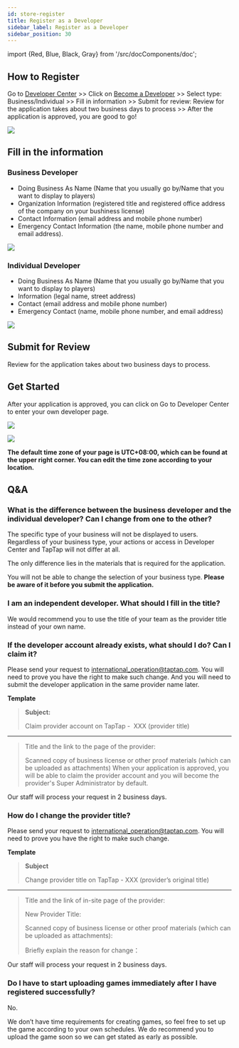 ```yaml
---
id: store-register 
title: Register as a Developer
sidebar_label: Register as a Developer
sidebar_position: 30
---
```


import {Red, Blue, Black, Gray} from '/src/docComponents/doc';

## How to Register  

Go to [Developer Center](https://developer.taptap.io/) >> Click on [Become a Developer](https://developer.taptap.io/developer-apply/) >> Select type: Business/Individual  >> Fill in information  >> Submit for review: Review for the application takes about two business days to process >> After the application is approved, you are good to go!  

![ ](/img/Register-as-Develper-1.png)

## Fill in the information  

### Business Developer  

- Doing Business As Name (Name that you usually go by/Name that you want to display to players)
- Organization Information (registered title and registered office address of the company on your bushiness license)
- Contact Information (email address and mobile phone number)
- Emergency Contact Information (the name, mobile phone number and email address).

![ ](/img/Register-as-Develper-2.png)  

### Individual Developer   

- Doing Business As Name (Name that you usually go by/Name that you want to display to players)
- Information (legal name, street address)
- Contact (email address and mobile phone number)
- Emergency Contact (name, mobile phone number, and email address)

![ ](/img/Register-as-Develper-3.png)

## Submit for Review  

Review for the application takes about two business days to process.

## Get Started  

After your application is approved, you can click on <Blue>Go to Developer Center</Blue> to enter your own developer page.  

![ ](/img/Register-as-Develper-4.png)  
   
![ ](/img/Register-as-Develper-5.png)  

**The default time zone of your page is UTC+08:00, which can be found at the upper right corner. You can edit the time zone according to your location.**

## Q&A
### What is the difference between the business developer and the individual developer? Can I change from one to the other?

The specific type of your business will not be displayed to users. Regardless of your business type, your actions or access in Developer Center and TapTap will not differ at all.  

The only difference lies in the materials that is required for the application. 



You will not be able to change the selection of your business type. **Please be aware of it before you submit the application.**

### I am an independent developer. What should I fill in the title?  

We would recommend you to use the title of your team as the provider title instead of your own name.

### If the developer account already exists, what should I do? Can I claim it?

Please send your request to  [international_operation@taptap.com](mailto:international_operation@taptap.com). You will need to prove you have the right to make such change. And you will need to submit the developer application in the same provider name later. 

**Template**
> **Subject:**
>
>Claim provider account on TapTap -  XXX (provider title)  

---
>
> Title and the link to the page of the provider:  
>
> Scanned copy of business license or other proof materials <Gray>(which can be uploaded as attachments)</Gray> 
>When your application is approved, you will be able to claim the provider account and you will become the provider's Super Administrator by default. 

Our staff will process your request in 2 business days.

### How do I change the provider title?

Please send your request to [international_operation@taptap.com](mailto:international_operation@taptap.com). You will need to prove you have the right to make such change.   

**Template**

> **Subject**  
>
> Change provider title on TapTap - XXX (provider’s original title) 

---
>
> Title and the link of in-site page of the provider:  
>
> New Provider Title:   
>
> Scanned copy of business license or other proof materials <Gray>(which can be uploaded as attachments)</Gray>:  
>
> Briefly explain the reason for change：  
>

Our staff will process your request in 2 business days.

### Do I have to start uploading games immediately after I have registered successfully?  

No.
  
We don’t have time requirements for creating games, so feel free to set up the game according to your own schedules. We do recommend you to upload the game soon so we can get stated as early as possible. 
